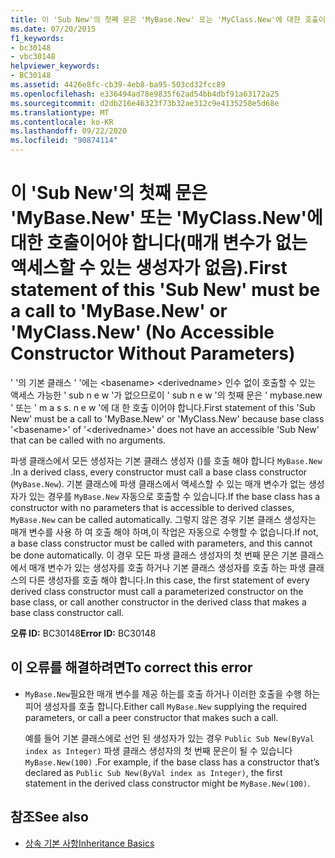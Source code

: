 ```yaml
---
title: 이 'Sub New'의 첫째 문은 'MyBase.New' 또는 'MyClass.New'에 대한 호출이어야 합니다(매개 변수가 없는 액세스할 수 있는 생성자가 없음).
ms.date: 07/20/2015
f1_keywords:
- bc30148
- vbc30148
helpviewer_keywords:
- BC30148
ms.assetid: 4426e8fc-cb39-4eb8-ba95-503cd32fcc89
ms.openlocfilehash: e336494ad78e9835f62ad54bb4dbf91a63172a25
ms.sourcegitcommit: d2db216e46323f73b32ae312c9e4135258e5d68e
ms.translationtype: MT
ms.contentlocale: ko-KR
ms.lasthandoff: 09/22/2020
ms.locfileid: "90874114"
---
```

# <a name="first-statement-of-this-sub-new-must-be-a-call-to-mybasenew-or-myclassnew-no-accessible-constructor-without-parameters"></a><span data-ttu-id="b40ed-102">이 'Sub New'의 첫째 문은 'MyBase.New' 또는 'MyClass.New'에 대한 호출이어야 합니다(매개 변수가 없는 액세스할 수 있는 생성자가 없음).</span><span class="sxs-lookup"><span data-stu-id="b40ed-102">First statement of this 'Sub New' must be a call to 'MyBase.New' or 'MyClass.New' (No Accessible Constructor Without Parameters)</span></span>

<span data-ttu-id="b40ed-103">' '의 기본 클래스 ' '에는 \<basename> \<derivedname> 인수 없이 호출할 수 있는 액세스 가능한 ' sub n e w '가 없으므로이 ' sub n e w '의 첫째 문은 ' mybase.new ' 또는 ' m a s s. n e w '에 대 한 호출 이어야 합니다.</span><span class="sxs-lookup"><span data-stu-id="b40ed-103">First statement of this 'Sub New' must be a call to 'MyBase.New' or 'MyClass.New' because base class '\<basename>' of '\<derivedname>' does not have an accessible 'Sub New' that can be called with no arguments.</span></span>  
  
 <span data-ttu-id="b40ed-104">파생 클래스에서 모든 생성자는 기본 클래스 생성자 ()를 호출 해야 합니다 `MyBase.New` .</span><span class="sxs-lookup"><span data-stu-id="b40ed-104">In a derived class, every constructor must call a base class constructor (`MyBase.New`).</span></span> <span data-ttu-id="b40ed-105">기본 클래스에 파생 클래스에서 액세스할 수 있는 매개 변수가 없는 생성자가 있는 경우를 `MyBase.New` 자동으로 호출할 수 있습니다.</span><span class="sxs-lookup"><span data-stu-id="b40ed-105">If the base class has a constructor with no parameters that is accessible to derived classes, `MyBase.New` can be called automatically.</span></span> <span data-ttu-id="b40ed-106">그렇지 않은 경우 기본 클래스 생성자는 매개 변수를 사용 하 여 호출 해야 하며,이 작업은 자동으로 수행할 수 없습니다.</span><span class="sxs-lookup"><span data-stu-id="b40ed-106">If not, a base class constructor must be called with parameters, and this cannot be done automatically.</span></span> <span data-ttu-id="b40ed-107">이 경우 모든 파생 클래스 생성자의 첫 번째 문은 기본 클래스에서 매개 변수가 있는 생성자를 호출 하거나 기본 클래스 생성자를 호출 하는 파생 클래스의 다른 생성자를 호출 해야 합니다.</span><span class="sxs-lookup"><span data-stu-id="b40ed-107">In this case, the first statement of every derived class constructor must call a parameterized constructor on the base class, or call another constructor in the derived class that makes a base class constructor call.</span></span>  
  
 <span data-ttu-id="b40ed-108">**오류 ID:** BC30148</span><span class="sxs-lookup"><span data-stu-id="b40ed-108">**Error ID:** BC30148</span></span>  
  
## <a name="to-correct-this-error"></a><span data-ttu-id="b40ed-109">이 오류를 해결하려면</span><span class="sxs-lookup"><span data-stu-id="b40ed-109">To correct this error</span></span>  
  
- <span data-ttu-id="b40ed-110">`MyBase.New`필요한 매개 변수를 제공 하는를 호출 하거나 이러한 호출을 수행 하는 피어 생성자를 호출 합니다.</span><span class="sxs-lookup"><span data-stu-id="b40ed-110">Either call `MyBase.New` supplying the required parameters, or call a peer constructor that makes such a call.</span></span>  
  
     <span data-ttu-id="b40ed-111">예를 들어 기본 클래스에로 선언 된 생성자가 있는 경우 `Public Sub New(ByVal index as Integer)` 파생 클래스 생성자의 첫 번째 문은이 될 수 있습니다 `MyBase.New(100)` .</span><span class="sxs-lookup"><span data-stu-id="b40ed-111">For example, if the base class has a constructor that’s declared as `Public Sub New(ByVal index as Integer)`, the first statement in the derived class constructor might be `MyBase.New(100)`.</span></span>  
  
## <a name="see-also"></a><span data-ttu-id="b40ed-112">참조</span><span class="sxs-lookup"><span data-stu-id="b40ed-112">See also</span></span>

- [<span data-ttu-id="b40ed-113">상속 기본 사항</span><span class="sxs-lookup"><span data-stu-id="b40ed-113">Inheritance Basics</span></span>](../../programming-guide/language-features/objects-and-classes/inheritance-basics.md)
